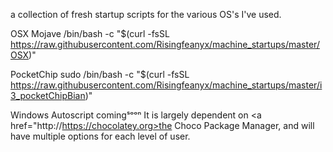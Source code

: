 a collection of fresh startup scripts for the various OS's I've used.

 OSX Mojave
/bin/bash -c "$(curl -fsSL https://raw.githubusercontent.com/Risingfeanyx/machine_startups/master/OSX)"

PocketChip
 sudo /bin/bash -c "$(curl -fsSL https://raw.githubusercontent.com/Risingfeanyx/machine_startups/master/i3_pocketChipBian)"
 
 Windows Autoscript comingˢᵒᵒⁿ
It is largely dependent on <a href="http://https://chocolatey.org>the Choco Package Manager</a>, and will have multiple options for each level of user. 
